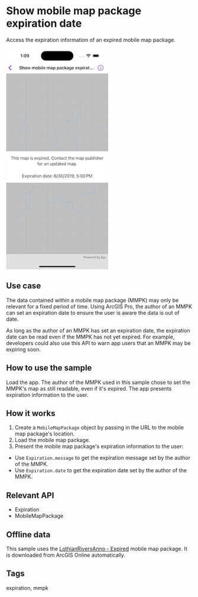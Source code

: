# Show mobile map package expiration date

Access the expiration information of an expired mobile map package.

![Image of Show mobile map package expiration date](show-mobile-map-package-expiration-date.png)

## Use case

The data contained within a mobile map package (MMPK) may only be relevant for a fixed period of time. Using ArcGIS Pro, the author of an MMPK can set an expiration date to ensure the user is aware the data is out of date.

As long as the author of an MMPK has set an expiration date, the expiration date can be read even if the MMPK has not yet expired. For example, developers could also use this API to warn app users that an MMPK may be expiring soon.

## How to use the sample

Load the app. The author of the MMPK used in this sample chose to set the MMPK's map as still readable, even if it's expired. The app presents expiration information to the user.

## How it works

1. Create a `MobileMapPackage` object by passing in the URL to the mobile map package's location.
2. Load the mobile map package.
3. Present the mobile map package's expiration information to the user:
  * Use `Expiration.message` to get the expiration message set by the author of the MMPK.
  * Use `Expiration.date` to get the expiration date set by the author of the MMPK.

## Relevant API

* Expiration
* MobileMapPackage

## Offline data

This sample uses the [LothianRiversAnno - Expired](https://www.arcgis.com/home/item.html?id=174150279af74a2ba6f8b87a567f480b) mobile map package. It is downloaded from ArcGIS Online automatically.

## Tags

expiration, mmpk
